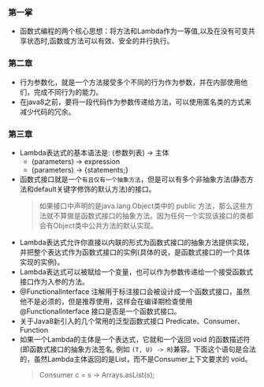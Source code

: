 ### 第一掌
  - 函数式编程的两个核心思想：将方法和Lambda作为一等值,以及在没有可变共享状态时,函数或方法可以有效、安全的并行执行。
### 第二章
  - 行为参数化，就是一个方法接受多个不同的行为作为参数，并在内部使用他们，完成不同行为的能力。
  - 在java8之前，要将一段代码作为参数传递给方法，可以使用匿名类的方式来减少代码的冗余。
### 第三章
  - Lambda表达式的基本语法是:   (参数列表) -> 主体
    - (parameters) -> expression
    - (parameters) -> {statements;}
  - 函数式接口就是一个`有且仅有一个抽象方法`，但是可以有多个非抽象方法(静态方法和default关键字修饰的默认方法)的接口。
    > 如果接口中声明的是java.lang.Object类中的 public 方法，那么这些方法就不算做是函数式接口的抽象方法。因为任何一个实现该接口的类都会有Object类中公共方法的默认实现。
  - Lambda表达式允许你直接以内联的形式为函数式接口的抽象方法提供实现，并把整个表达式作为函数式接口的实例(具体的说，是函数式接口的一个具体实现的实例)。
  - Lambda表达式可以被赋给一个变量，也可以作为参数传递给一个接受函数式接口作为入参的方法。
  - @FunctionalInterface 注解用于标注接口会被设计成一个函数式接口，虽然他不是必须的，但是推荐使用，这样会在编译期检查使用 @FunctionalInterface 接口是否是一个函数式接口。
  - 关于Java8新引入的几个常用的泛型函数式接口 Predicate、Consumer、Function
  - 如果一个Lambda的主体是一个表达式，它就和一个返回 void 的函数描述符(即函数式接口的抽象方法签名, 例如 `(T, U) -> R`)兼容。下面这个语句是合法的，虽然Lambda主体返回的是List<String>，而不是Consumer上下文要求的 void。
    > Consumer<String> c = s -> Arrays.asList(s);